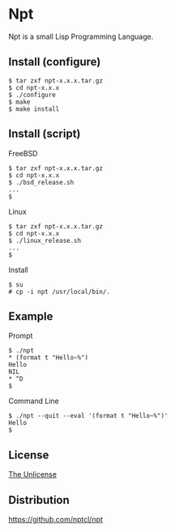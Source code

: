 # Npt

Npt is a small Lisp Programming Language.

## Install (configure)

```
$ tar zxf npt-x.x.x.tar.gz
$ cd npt-x.x.x
$ ./configure
$ make
$ make install
```


## Install (script)

FreeBSD
```
$ tar zxf npt-x.x.x.tar.gz
$ cd npt-x.x.x
$ ./bsd_release.sh
...
$
```

Linux
```
$ tar zxf npt-x.x.x.tar.gz
$ cd npt-x.x.x
$ ./linux_release.sh
...
$
```

Install
```
$ su
# cp -i npt /usr/local/bin/.
```

## Example

Prompt
```
$ ./npt
* (format t "Hello~%")
Hello
NIL
* ^D
$
```

Command Line
```
$ ./npt --quit --eval '(format t "Hello~%")'
Hello
$
```

## License

[The Unlicense](LICENSE)


## Distribution

https://github.com/nptcl/npt

